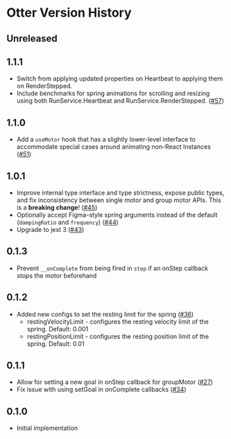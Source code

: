 # Otter Version History

## Unreleased

## 1.1.1
* Switch from applying updated properties on Heartbeat to applying them on RenderStepped.
* Include benchmarks for spring animations for scrolling and resizing using both RunService.Heartbeat and RunService.RenderStepped. ([#57](https://github.com/Roblox/otter/pull/57))

## 1.1.0
* Add a `useMotor` hook that has a slightly lower-level interface to accommodate special cases around animating non-React Instances ([#51](https://github.com/Roblox/otter/pull/51))

## 1.0.1
* Improve internal type interface and type strictness, expose public types, and fix inconsistency between single motor and group motor APIs. This is a **breaking change**! ([#45](https://github.com/Roblox/otter/pull/45))
* Optionally accept Figma-style spring arguments instead of the default (`dampingRatio` and `frequency`) ([#44](https://github.com/Roblox/otter/pull/44))
* Upgrade to jest 3 ([#43](https://github.com/Roblox/otter/pull/43))

## 0.1.3
* Prevent `__onComplete` from being fired in `step` if an onStep callback stops the motor beforehand

## 0.1.2
* Added new configs to set the resting limit for the spring ([#36](https://github.com/Roblox/otter/pull/36))
  * restingVelocityLimit - configures the resting velocity limit of the spring. Default: 0.001
  * restingPositionLimit - configures the resting position limit of the spring. Default: 0.01

## 0.1.1
* Allow for setting a new goal in onStep callback for groupMotor ([#27](https://github.com/Roblox/otter/pull/27))
* Fix issue with using setGoal in onComplete callbacks ([#34](https://github.com/Roblox/otter/pull/34))

## 0.1.0
* Initial implementation
